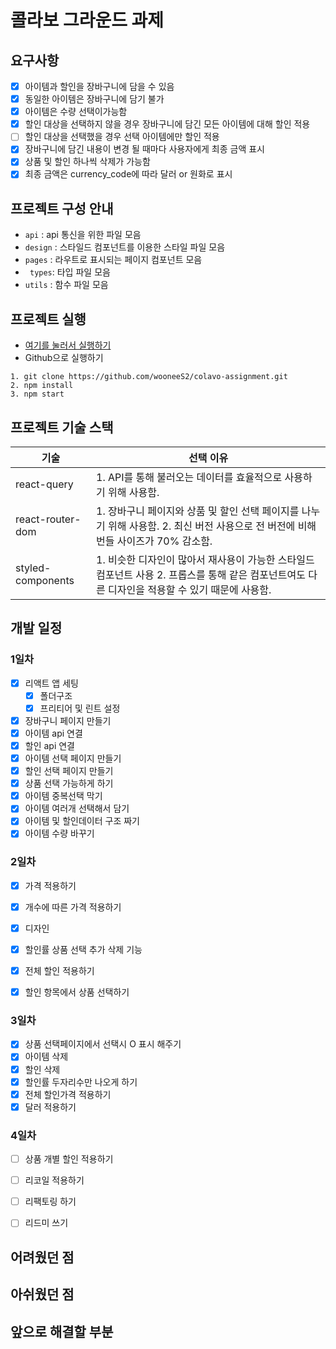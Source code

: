 # 콜라보 그라운드 과제

## 요구사항
- [X]  아이템과 할인을 장바구니에 담을 수 있음
- [X] 동일한 아이템은 장바구니에 담기 불가
- [X] 아이템은 수량 선택이가능함
- [X] 할인 대상을 선택하지 않을 경우 장바구니에 담긴 모든 아이템에 대해 할인 적용
- [ ] 할인 대상을 선택했을 경우 선택 아이템에만 할인 적용
- [X] 장바구니에 담긴 내용이 변경 될 때마다 사용자에게 최종 금액 표시
- [X] 상품 및 할인 하나씩 삭제가 가능함
- [X] 최종 금액은 currency_code에 따라 달러 or 원화로 표시

## 프로젝트 구성 안내
- `api` :  api 통신을 위한 파일 모음
- `design` : 스타일드 컴포넌트를 이용한 스타일 파일 모음
- `pages` : 라우트로 표시되는 페이지 컴포넌트 모음
- ` types`: 타입 파일 모음
- `utils` : 함수 파일 모음

## 프로젝트 실행
- [여기를 눌러서 실행하기](https://celadon-kheer-3acfd2.netlify.app/)   
- Github으로 실행하기
```
1. git clone https://github.com/wooneeS2/colavo-assignment.git
2. npm install
3. npm start
```

## 프로젝트 기술 스택


| 기술 | 선택 이유 | 
| --- | --- | 
| react-query| 1. API를 통해 불러오는 데이터를 효율적으로 사용하기 위해 사용함. | 
| react-router-dom | 1. 장바구니 페이지와 상품 및 할인 선택 페이지를 나누기 위해 사용함. 2. 최신 버전 사용으로 전 버전에 비해 번들 사이즈가 70% 감소함. | 
| styled-components | 1. 비슷한 디자인이 많아서 재사용이 가능한 스타일드 컴포넌트 사용 2. 프롭스를 통해 같은 컴포넌트여도 다른 디자인을 적용할 수 있기 때문에 사용함. | 

## 개발 일정
### 1일차
- [x]  리액트 앱 세팅
    - [x]  폴더구조
    - [x]  프리티어 및 린트 설정
- [x]  장바구니 페이지 만들기
- [x]  아이템 api 연결
- [x]  할인 api 연결
- [x]  아이템 선택 페이지 만들기
- [x]  할인 선택 페이지 만들기
- [x]  상품 선택 가능하게 하기
- [x]  아이템 중복선택 막기
- [x]  아이템 여러개 선택해서 담기
- [x]  아이템 및 할인데이터 구조 짜기
- [x]  아이템 수량 바꾸기

### 2일차
- [x]  가격 적용하기
- [x]  개수에 따른 가격 적용하기
- [x]  디자인
- [x]  할인률 상품 선택 추가 삭제 기능
- [x]  전체 할인 적용하기
- [x]  할인 항목에서 상품 선택하기



### 3일차
- [x]  상품 선택페이지에서 선택시 O 표시 해주기
- [x]  아이템 삭제
- [x]  할인 삭제
- [x]  할인률 두자리수만 나오게 하기
- [x]  전체 할인가격 적용하기
- [x]  달러 적용하기

### 4일차
- [ ] 상품 개별 할인 적용하기
- [ ] 리코일 적용하기
- [ ] 리팩토링 하기
- [ ] 리드미 쓰기



## 어려웠던 점


## 아쉬웠던 점


## 앞으로 해결할 부분
